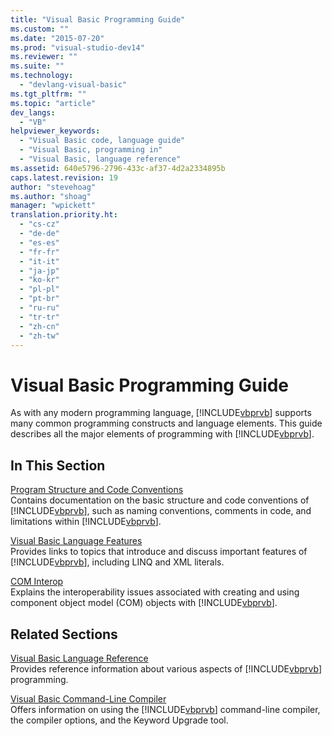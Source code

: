 ```yaml
---
title: "Visual Basic Programming Guide"
ms.custom: ""
ms.date: "2015-07-20"
ms.prod: "visual-studio-dev14"
ms.reviewer: ""
ms.suite: ""
ms.technology: 
  - "devlang-visual-basic"
ms.tgt_pltfrm: ""
ms.topic: "article"
dev_langs: 
  - "VB"
helpviewer_keywords: 
  - "Visual Basic code, language guide"
  - "Visual Basic, programming in"
  - "Visual Basic, language reference"
ms.assetid: 640e5796-2796-433c-af37-4d2a2334895b
caps.latest.revision: 19
author: "stevehoag"
ms.author: "shoag"
manager: "wpickett"
translation.priority.ht: 
  - "cs-cz"
  - "de-de"
  - "es-es"
  - "fr-fr"
  - "it-it"
  - "ja-jp"
  - "ko-kr"
  - "pl-pl"
  - "pt-br"
  - "ru-ru"
  - "tr-tr"
  - "zh-cn"
  - "zh-tw"
---
```

# Visual Basic Programming Guide
As with any modern programming language, [!INCLUDE[vbprvb](../../csharp\programming-guide\concepts\linq/includes/vbprvb_md.md)] supports many common programming constructs and language elements. This guide describes all the major elements of programming with [!INCLUDE[vbprvb](../../csharp\programming-guide\concepts\linq/includes/vbprvb_md.md)].  
  
## In This Section  
 [Program Structure and Code Conventions](../../visual-basic\programming-guide\program-structure/program-structure-and-code-conventions.md)  
 Contains documentation on the basic structure and code conventions of [!INCLUDE[vbprvb](../../csharp\programming-guide\concepts\linq/includes/vbprvb_md.md)], such as naming conventions, comments in code, and limitations within [!INCLUDE[vbprvb](../../csharp\programming-guide\concepts\linq/includes/vbprvb_md.md)].  
  
 [Visual Basic Language Features](../../visual-basic\programming-guide\language-features/index.md)  
 Provides links to topics that introduce and discuss important features of [!INCLUDE[vbprvb](../../csharp\programming-guide\concepts\linq/includes/vbprvb_md.md)], including LINQ and XML literals.  
  
 [COM Interop](../../visual-basic\programming-guide\com-interop/index.md)  
 Explains the interoperability issues associated with creating and using component object model (COM) objects with [!INCLUDE[vbprvb](../../csharp\programming-guide\concepts\linq/includes/vbprvb_md.md)].  
  
## Related Sections  
 [Visual Basic Language Reference](../../visual-basic\language-reference/index.md)  
 Provides reference information about various aspects of [!INCLUDE[vbprvb](../../csharp\programming-guide\concepts\linq/includes/vbprvb_md.md)] programming.  
  
 [Visual Basic Command-Line Compiler](../../visual-basic\reference\command-line-compiler/index.md)  
 Offers information on using the [!INCLUDE[vbprvb](../../csharp\programming-guide\concepts\linq/includes/vbprvb_md.md)] command-line compiler, the compiler options, and the Keyword Upgrade tool.